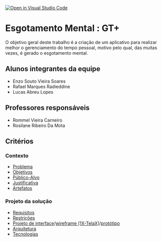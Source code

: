 [![Open in Visual Studio Code](https://classroom.github.com/assets/open-in-vscode-f059dc9a6f8d3a56e377f745f24479a46679e63a5d9fe6f495e02850cd0d8118.svg)](https://classroom.github.com/online_ide?assignment_repo_id=452388&assignment_repo_type=GroupAssignmentRepo)

# Esgotamento Mental : GT+

O objetivo geral deste trabalho é a criação de um aplicativo para realizar melhor o gerenciamento do tempo pessoal, motivo pelo qual, das muitas vezes, é gerado o esgotamento mental. 

## Alunos integrantes da equipe

* Enzo Souto Vieira Soares
* Rafael Marques Radieddine
* Lucas Abreu Lopes

## Professores responsáveis

* Rommel Vieira Carneiro  
* Rosilane Ribeiro Da Mota

## Critérios

### Contexto

* [Problema](https://github.com/ICEI-PUC-Minas-PPLCC-TI/tiaw-ppl-cc-m-20212-esgotamento-mental/blob/master/Documentacao/01-Contexto.md#contexto)
* [Objetivos](https://github.com/ICEI-PUC-Minas-PPLCC-TI/tiaw-ppl-cc-m-20212-esgotamento-mental/blob/master/Documentacao/01-Contexto.md#objetivos)
* [Público-Alvo](https://github.com/ICEI-PUC-Minas-PPLCC-TI/tiaw-ppl-cc-m-20212-esgotamento-mental/blob/master/Documentacao/01-Contexto.md#público-alvo)
* [Justificativa](https://github.com/ICEI-PUC-Minas-PPLCC-TI/tiaw-ppl-cc-m-20212-esgotamento-mental/blob/master/Documentacao/01-Contexto.md#justificativa)
* [Artefatos](https://github.com/ICEI-PUC-Minas-PPLCC-TI/tiaw-ppl-cc-m-20212-esgotamento-mental/tree/master/Artefatos)

### Projeto da solução

* [Requisitos](https://github.com/ICEI-PUC-Minas-PPLCC-TI/tiaw-ppl-cc-m-20212-esgotamento-mental/blob/master/Documentacao/02-Especificação.md#requisitos-do-projeto)
* [Restrições](https://github.com/ICEI-PUC-Minas-PPLCC-TI/tiaw-ppl-cc-m-20212-esgotamento-mental/blob/master/Documentacao/02-Especificação.md#restrições)
* [Projeto de interface](https://github.com/ICEI-PUC-Minas-PPLCC-TI/tiaw-ppl-cc-m-20212-esgotamento-mental/blob/master/Artefatos/21-FluxoDoUsuário.jpg)/[wireframe (1X-TelaX)](https://github.com/ICEI-PUC-Minas-PPLCC-TI/tiaw-ppl-cc-m-20212-esgotamento-mental/tree/master/Artefatos)/[protótipo](https://www.figma.com/proto/8ktFPQJPgsr47I4a3kVz9b/Wireframing-in-Figma?node-id=0%3A1&scaling=contain&starting-point-node-id=0%3A817)
* [Arquitetura](https://github.com/ICEI-PUC-Minas-PPLCC-TI/tiaw-ppl-cc-m-20212-esgotamento-mental/tree/master/Codigo)
* [Tecnologias](https://github.com/ICEI-PUC-Minas-PPLCC-TI/tiaw-ppl-cc-m-20212-esgotamento-mental/tree/master/Codigo)
